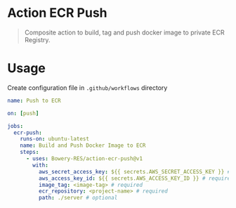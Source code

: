 # Action ECR Push

> Composite action to build, tag and push docker image to private ECR Registry.

# Usage

Create configuration file in `.github/workflows` directory
```yaml
name: Push to ECR

on: [push]

jobs:
  ecr-push:
    runs-on: ubuntu-latest
    name: Build and Push Docker Image to ECR
    steps:
      - uses: Bowery-RES/action-ecr-push@v1
        with: 
          aws_secret_access_key: ${{ secrets.AWS_SECRET_ACCESS_KEY }} # required
          aws_access_key_id: ${{ secrets.AWS_ACCESS_KEY_ID }} # required
          image_tag: <image-tag> # required
          ecr_repository: <project-name> # required
          path: ./server # optional
```
